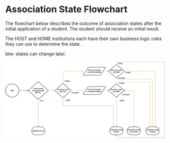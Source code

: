 # Association State Flowchart

The flowchart below describes the outcome of association states after the initial application of a student. The student should receive an initial result.

The HOST and HOME institutions each have their own business logic rules they can use to determine the state.

btw: states can change later.

![Association States](./images/inschrijven-gastinstelling-EN.drawio.png)
